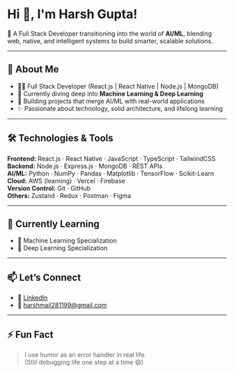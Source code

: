 # Hi 👋, I'm Harsh Gupta!

🎯 A Full Stack Developer transitioning into the world of **AI/ML**, blending web, native, and intelligent systems to build smarter, scalable solutions.

---

## 🚀 About Me

- 👨‍💻 Full Stack Developer (React.js | React Native | Node.js | MongoDB)
- 🤖 Currently diving deep into **Machine Learning & Deep Learning** 
- 🧠 Building projects that merge AI/ML with real-world applications
- ✨ Passionate about technology, solid architecture, and lifelong learning

---

## 🛠️ Technologies & Tools

**Frontend:** React.js · React Native · JavaScript · TypeScript · TailwindCSS  
**Backend:** Node.js · Express.js · MongoDB · REST APIs  
**AI/ML:** Python · NumPy · Pandas · Matplotlib · TensorFlow · Scikit-Learn  
**Cloud:** AWS (learning) · Vercel · Firebase  
**Version Control:** Git · GitHub  
**Others:** Zustand · Redux · Postman · Figma

---

## 🌱 Currently Learning
- 🤖 Machine Learning Specialization
- 🧠 Deep Learning Specialization

---

## 📫 Let’s Connect
- 💼 [LinkedIn](https://www.linkedin.com/in/harsh-gupta-b349611ba/)
- 📧 harshmail281199@gmail.com

---

## ⚡ Fun Fact
> I use humor as an error handler in real life.  
(Still debugging life one step at a time 😄)

